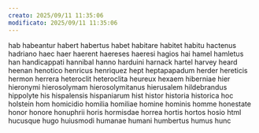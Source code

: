 ```yaml
---
creato: 2025/09/11 11:35:06
modificato: 2025/09/11 11:35:06
---
```

hab
habeantur
habert
habertus
habet
habitare
habitet
habitu
hactenus
hadriano
haec
haer
haerent
haereses
haeresi
hagios
hai
hamel
hamletus
han
handicappati
hannibal
hanno
harduini
harnack
hartel
harvey
heard
heenan
henotico
henricus
henriquez
hept
heptapapadum
herder
hereticis
hermon
herrera
heteroclit
heteroclita
heureux
hexaem
hiberniae
hier
hieronymi
hierosolymam
hierosolymitanus
hierusalem
hildebrandus
hippolyte
his
hispalensis
hispaniarum
hist
histor
historia
historica
hoc
holstein
hom
homicidio
homilia
homiliae
homine
hominis
homme
honestate
honor
honore
honuphrii
horis
hormisdae
horrea
hortis
hortos
hosio
html
hucusque
hugo
huiusmodi
humanae
humani
humbertus
humus
hunc